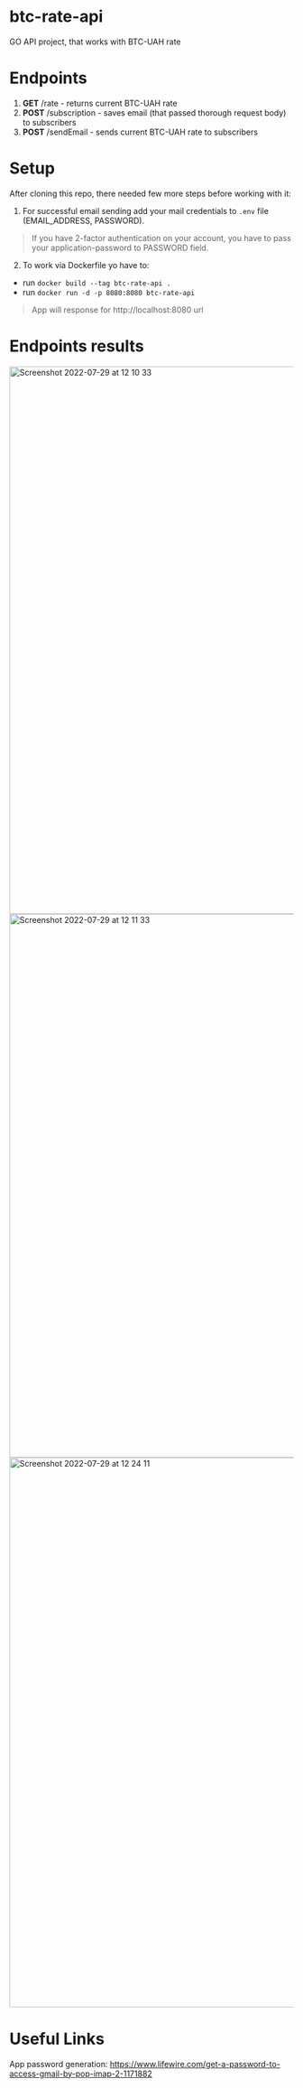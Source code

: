 # btc-rate-api
GO API project, that works with BTC-UAH rate

# Endpoints
1. **GET** /rate - returns current BTC-UAH rate
2. **POST** /subscription - saves email (that passed thorough request body) to subscribers
3. **POST** /sendEmail - sends current BTC-UAH rate to subscribers

# Setup
After cloning this repo, there needed few more steps before working with it:
1. For successful email sending add your mail credentials to ```.env``` file (EMAIL_ADDRESS, PASSWORD).
>If you have 2-factor authentication on your account, you have to pass your application-password to PASSWORD field.

2. To work via Dockerfile yo have to:
  - run ```docker build --tag btc-rate-api .```
  - run ```docker run -d -p 8080:8080 btc-rate-api```
> App will response for http://localhost:8080 url

# Endpoints results

<img width="970" alt="Screenshot 2022-07-29 at 12 10 33" src="https://user-images.githubusercontent.com/59099358/181728006-1b7d26cc-b90e-48d6-94f1-448961a2c38b.png">
<img width="963" alt="Screenshot 2022-07-29 at 12 11 33" src="https://user-images.githubusercontent.com/59099358/181728018-cf9a95fc-7aeb-4033-9ba1-31a4d051e225.png">
<img width="974" alt="Screenshot 2022-07-29 at 12 24 11" src="https://user-images.githubusercontent.com/59099358/181728871-e425efe9-7af2-48e1-b578-a64f724361ea.png">


# Useful Links
App password generation: https://www.lifewire.com/get-a-password-to-access-gmail-by-pop-imap-2-1171882
